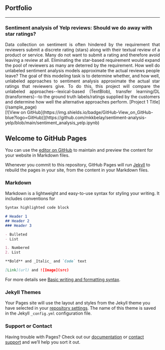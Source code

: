 ## Portfolio


---

### Sentiment analysis of Yelp reviews: Should we do away with star ratings?

<div style="text-align: justify">Data collection on sentiment is often hindered by the requirement that reviewers submit a discrete rating (stars) along with their textual review of a product or service. Many do not want to submit a rating and therefore avoid leaving a review at all. Eliminating the star-based requirement would expand the pool of reviewers as many are deterred by the requirement. How well do unlabeled sentiment analysis models approximate the actual reviews people leave? The goal of this modeling task is to determine whether, and how well, unlabeled approaches to sentiment analysis approximate the actual star ratings that reviewers give. To do this, this project will compare the unlabeled approaches--lexical-based (TextBlob), transfer learning/DL (transformers)--to the ground truth labels/ratings supplied by the customers and determine how well the alternative approaches perform. 
[Project 1 Title](/sample_page)</div>[![View on GitHub](https://img.shields.io/badge/GitHub-View_on_GitHub-blue?logo=GitHub)](https://github.com/mkkbelay/sentiment-analysis-yelp/blob/main/sentiment_analysis_yelp.ipynb)

## Welcome to GitHub Pages

You can use the [editor on GitHub](https://github.com/mkkbelay/mkkbelay.github.io/edit/main/README.md) to maintain and preview the content for your website in Markdown files.

Whenever you commit to this repository, GitHub Pages will run [Jekyll](https://jekyllrb.com/) to rebuild the pages in your site, from the content in your Markdown files.

### Markdown

Markdown is a lightweight and easy-to-use syntax for styling your writing. It includes conventions for

```markdown
Syntax highlighted code block

# Header 1
## Header 2
### Header 3

- Bulleted
- List

1. Numbered
2. List

**Bold** and _Italic_ and `Code` text

[Link](url) and ![Image](src)
```

For more details see [Basic writing and formatting syntax](https://docs.github.com/en/github/writing-on-github/getting-started-with-writing-and-formatting-on-github/basic-writing-and-formatting-syntax).

### Jekyll Themes

Your Pages site will use the layout and styles from the Jekyll theme you have selected in your [repository settings](https://github.com/mkkbelay/mkkbelay.github.io/settings/pages). The name of this theme is saved in the Jekyll `_config.yml` configuration file.

### Support or Contact

Having trouble with Pages? Check out our [documentation](https://docs.github.com/categories/github-pages-basics/) or [contact support](https://support.github.com/contact) and we’ll help you sort it out.
